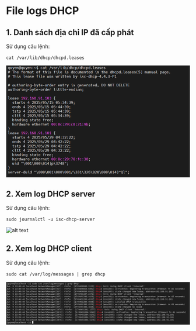 # File logs DHCP

## 1. Danh sách địa chỉ IP đã cấp phát

Sử dụng câu lệnh:

    cat /var/lib/dhcp/dhcpd.leases

![anh25](/QuyenNV/DHCP/images/anh25.png)

## 2. Xem log DHCP server

Sử dụng câu lệnh:

    sudo journalctl -u isc-dhcp-server

![alt text](image.png)

## 2. Xem log DHCP client

Sử dụng câu lệnh:

    sudo cat /var/log/messages | grep dhcp

![anh27](/QuyenNV/DHCP/images/anh27.png)